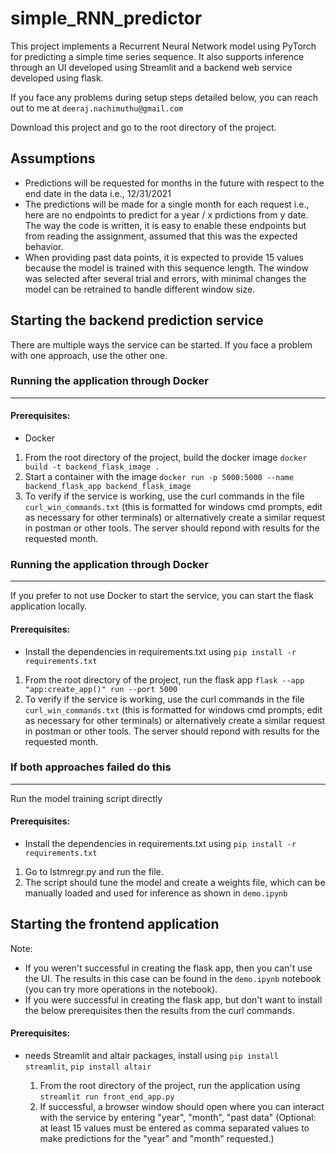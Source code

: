 # simple_RNN_predictor

This project implements a Recurrent Neural Network model using PyTorch for predicting a simple time series sequence.
It also supports inference through an UI developed using Streamlit and a backend web service developed using flask.

If you face any problems during setup steps detailed below, you can reach out to me at `deeraj.nachimuthu@gmail.com` 

Download this project and go to the root directory of the project.

## Assumptions

- Predictions will be requested for months in the future with respect to the end date in the data i.e., 12/31/2021
- The predictions will be made for a single month for each request i.e., here are no endpoints to predict for a year / x prdictions from y date. The way the code is written, it is easy to enable these endpoints but from reading the assignment, assumed that this was the expected behavior.
- When providing past data points, it is expected to provide 15 values because the model is trained with this sequence length. The window was selected after several trial and errors, with minimal changes the model can be retrained to handle different window size.

## Starting the backend prediction service

There are multiple ways the service can be started. If you face a problem with one approach, use the other one.

### Running the application through Docker
---------------
#### Prerequisites:
- Docker

1. From the root directory of the project, build the docker image `docker build -t backend_flask_image .`
2. Start a container with the image `docker run -p 5000:5000 --name backend_flask_app backend_flask_image`
3. To verify if the service is working, use the curl commands in the file `curl_win_commands.txt` (this is formatted for windows cmd prompts, edit as necessary for other terminals) or alternatively create a similar request in postman or other tools. The server should repond with results for the requested month.

### Running the application through Docker
---------------
If you prefer to not use Docker to start the service, you can start the flask application locally.

#### Prerequisites:
- Install the dependencies in requirements.txt using `pip install -r requirements.txt`

1. From the root directory of the project, run the flask app `flask --app "app:create_app()" run --port 5000`
2. To verify if the service is working, use the curl commands in the file `curl_win_commands.txt` (this is formatted for windows cmd prompts, edit as necessary for other terminals) or alternatively create a similar request in postman or other tools. The server should repond with results for the requested month.

### If both approaches failed do this
---------------
Run the model training script directly

#### Prerequisites:
- Install the dependencies in requirements.txt using `pip install -r requirements.txt`

1. Go to lstmregr.py and run the file.
2. The script should tune the model and create a weights file, which can be manually loaded and used for inference as shown in `demo.ipynb`

## Starting the frontend application

Note:
- If you weren't successful in creating the flask app, then you can't use the UI. The results in this case can be found in the `demo.ipynb` notebook (you can try more operations in the notebook).
- If you were successful in creating the flask app, but don't want to install the below prerequisites then the results from the curl commands.

#### Prerequisites:
- needs Streamlit and altair packages, install using `pip install streamlit`, `pip install altair`

  1. From the root directory of the project, run the application using `streamlit run front_end_app.py`
  2. If successful, a browser window should open where you can interact with the service by entering "year",  "month", "past data" (Optional: at least 15 values must be entered as comma separated values to make predictions for the "year" and "month" requested.)


